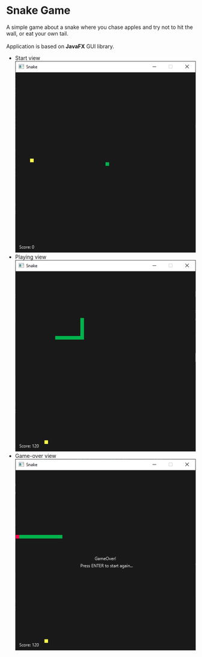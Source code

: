 # Snake Game

A simple game about a snake where you chase apples and try not to hit the wall, or eat your own tail. <br /><br />
Application is based on **JavaFX** GUI library.

* Start view <br />
![img.png](images/img_01.png)
* Playing view <br />
![img.png](images/img_02.png)
* Game-over view <br />
![img.png](images/img_03.png)